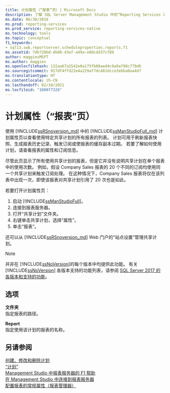 ```yaml
---
title: 计划属性（“报表”页）| Microsoft Docs
description: 了解 SQL Server Management Studio 中的“Reporting Services 计划属性”页面，该页面列出了特定共享计划的所有报表。
ms.date: 06/30/2016
ms.prod: reporting-services
ms.prod_service: reporting-services-native
ms.technology: tools
ms.topic: conceptual
f1_keywords:
- sql13.swb.reportserver.scheduleproperties.reports.f1
ms.assetid: 7db728bd-4b08-43ef-a49a-e8dcdd37cf89
author: maggiesMSFT
ms.author: maggies
ms.openlocfilehash: 132aa67a1542e0a175fb08aed4c9a9a798c779d6
ms.sourcegitcommit: 917df4ffd22e4a229af7dc481dcce3ebba0aa4d7
ms.translationtype: HT
ms.contentlocale: zh-CN
ms.lasthandoff: 02/10/2021
ms.locfileid: "100077328"
---
```

# <a name="schedule-properties-reports-page"></a>计划属性（“报表”页）
  使用 [!INCLUDE[ssRSnoversion_md](../../includes/ssrsnoversion-md.md)] 中的 [!INCLUDE[ssManStudioFull_md](../../includes/ssmanstudiofull-md.md)] 计划属性页以查看使用特定共享计划的所有报表的列表。 计划可用于刷新报表快照、生成报表历史记录、触发订阅或使报表的缓存副本过期。 若要了解如何使用计划，请查看报表的属性和订阅信息。  
  
 尽管此页显示了所有使用共享计划的报表，但是它并没有说明共享计划在单个报表中的使用次数。 例如，假设 Company Sales 报表的 20 个不同的订阅均使用同一个共享计划来触发订阅处理。 在这种情况下，Company Sales 报表将仅在该列表中出现一次，即使该报表对共享计划引用了 20 次也是如此。  
  
 若要打开计划属性页：
 1. 启动 [!INCLUDE[ssManStudioFull](../../includes/ssmanstudiofull-md.md)]。
 2. 连接到报表服务器。
 3. 打开“共享计划”文件夹。
 4. 右键单击共享计划，选择“属性”。
 5. 单击“报表”。  
  
  还可以从 [!INCLUDE[ssRSnoversion_md](../../includes/ssrsnoversion-md.md)] Web 门户的“站点设置”管理共享计划。
  
> [!NOTE]  
>  并非在 [!INCLUDE[ssNoVersion](../../includes/ssnoversion-md.md)]的每个版本中均提供此功能。 有关 [!INCLUDE[ssNoVersion](../../includes/ssnoversion-md.md)] 各版本支持的功能列表，请参阅 [SQL Server 2017 的各版本和支持的功能](../../sql-server/editions-and-components-of-sql-server-2017.md)。  
  
## <a name="options"></a>选项  
 **文件夹**  
 指定报表的路径。  
  
 **Report**  
 指定使用该计划的报表的名称。  
  
## <a name="see-also"></a>另请参阅  
 [创建、修改和删除计划](../../reporting-services/subscriptions/create-modify-and-delete-schedules.md)   
 [“计划”](../../reporting-services/subscriptions/schedules.md)   
 [Management Studio 中报表服务器的 F1 帮助](../../reporting-services/tools/report-server-in-management-studio-f1-help.md)   
 [在 Management Studio 中连接到报表服务器](../../reporting-services/tools/connect-to-a-report-server-in-management-studio.md)   
 [配置报表的常规属性（报表管理器）](../reports/configure-execution-properties-for-a-report-report-manager.md)  
  
